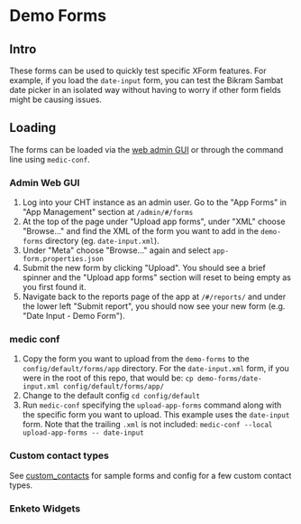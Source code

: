 # Demo Forms

## Intro

These forms can be used to quickly test specific XForm features. For example, if you load the `date-input` form, you can test the Bikram Sambat date picker in an isolated way without having to worry if other form fields might be causing issues.

## Loading

The forms can be loaded via the [web admin GUI](https://docs.communityhealthtoolkit.org/apps/features/admin/) or through the command line using `medic-conf`.

### Admin Web GUI

1. Log into your CHT instance as an admin user. Go to the "App Forms" in "App Management" section at `/admin/#/forms`
1. At the top of the page under "Upload app forms", under "XML" choose "Browse..." and find the XML of the form you want to add in the `demo-forms` directory (eg. `date-input.xml`).
1. Under "Meta" choose "Browse..." again and select `app-form.properties.json`
1. Submit the new form by clicking "Upload".  You should see a brief spinner and the "Upload app forms" section will reset to being empty as you first found it.
1. Navigate back to the reports page of the app at `/#/reports/` and under the lower left "Submit report", you should now see your new form (e.g. "Date Input - Demo Form").

### medic conf

1. Copy the form you want to upload from the `demo-forms` to the `config/default/forms/app` directory. For the `date-input.xml` form, if you were in the root of this repo, that would be: `cp demo-forms/date-input.xml config/default/forms/app/`
1. Change to the default config `cd config/default`
1. Run `medic-conf` specifying the `upload-app-forms` command along with the specific form you want to upload. This example uses the `date-input` form.  Note that the trailing `.xml` is not included: `medic-conf --local upload-app-forms -- date-input`


### Custom contact types

See [custom_contacts](custom_contacts/README.MD) for sample forms and config for a few custom contact types. 

### Enketo Widgets


